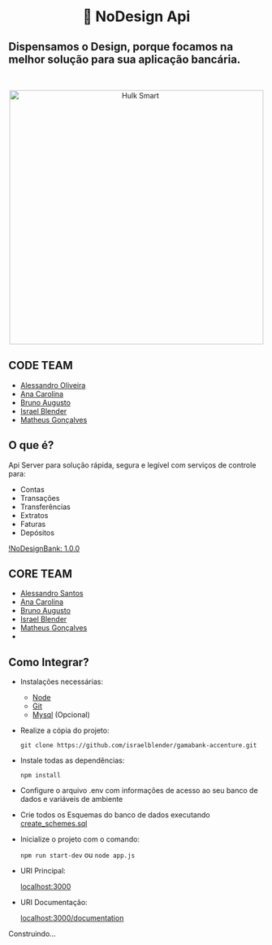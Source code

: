 <h1 align="center">🏦 NoDesign Api</h1>

## Dispensamos o Design, porque focamos na melhor solução para sua aplicação bancária.

<br>
<p align="center">
  <img width=500 heigth:500 src="https://miro.medium.com/max/700/1*_JJTknJYPxJPLNEEB3jh7Q.gif" alt="Hulk Smart"/>
</p>

## CODE TEAM
  - [Alessandro Oliveira](https://github.com/expertaoliveira)
  - [Ana Carolina](https://github.com/anacarolinacv)
  - [Bruno Augusto](https://github.com/BrunoAgst)
  - [Israel Blender](https://github.com/israelblender)
  - [Matheus Gonçalves](https://github.com/mgsantos177)

## O que é?

Api Server para solução rápida, segura e legível com serviços de controle para:
* Contas
* Transações
* Transferências
* Extratos
* Faturas
* Depósitos

[!NoDesignBank: 1.0.0]()

##  CORE TEAM

   - [Alessandro Santos](https://github.com/expertaoliveira)
   - [Ana Carolina](https:https://github.com/anacarolinacv)
   - [Bruno Augusto](https://github.com/BrunoAgst)
   - [Israel Blender](https://github.com/israelblender) 
   - [Matheus Gonçalves](any)
   - 
## Como Integrar?
* Instalações necessárias:
  * [Node](https://nodejs.org/en/)
  * [Git](https://git-scm.com/downloads)
  * [Mysql](https://www.mysql.com/downloads/) (Opcional)

* Realize a cópia do projeto:

    ```git clone https://github.com/israelblender/gamabank-accenture.git```

* Instale todas as dependências:

    ```npm install```

* Configure o arquivo .env com informações de acesso ao seu banco de dados e variáveis de ambiente

* Crie todos os Esquemas do banco de dados executando [create_schemes.sql](https://github.com/israelblender/gamabank-accenture/blob/main/sql/create_schemes.sql)

* Inicialize o projeto com o comando:

    ```npm run start-dev``` ou ```node app.js```

* URI Principal:

    [localhost:3000](https://localhost:3000)

* URI Documentação:

    [localhost:3000/documentation](https://localhost:3000/documentation)
    
 

Construindo...
